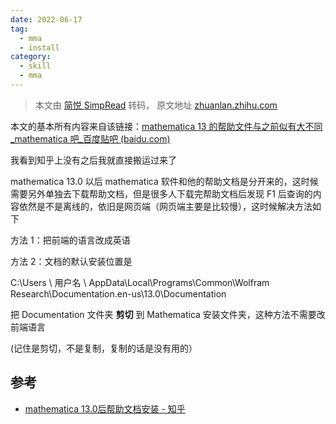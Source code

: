 ```yaml
---
date: 2022-06-17
tag:
  - mma
  - install
category:
  - skill
  - mma
---
```



> 本文由 [简悦 SimpRead](http://ksria.com/simpread/) 转码， 原文地址 [zhuanlan.zhihu.com](https://zhuanlan.zhihu.com/p/475924203)

本文的基本所有内容来自该链接：[mathematica 13 的帮助文件与之前似有大不同_mathematica 吧_百度贴吧 (baidu.com)](https://link.zhihu.com/?target=https%3A//tieba.baidu.com/p/7675083708)

我看到知乎上没有之后我就直接搬运过来了

mathematica 13.0 以后 mathematica 软件和他的帮助文档是分开来的，这时候需要另外单独去下载帮助文档，但是很多人下载完帮助文档后发现 F1 后查询的内容依然是不是离线的，依旧是网页端（网页端主要是比较慢），这时候解决方法如下

方法 1：把前端的语言改成英语

方法 2：文档的默认安装位置是

C:\Users \ 用户名 \ AppData\Local\Programs\Common\Wolfram Research\Documentation.en-us\13.0\Documentation

把 Documentation 文件夹 **剪切** 到 Mathematica 安装文件夹，这种方法不需要改前端语言

(记住是剪切，不是复制，复制的话是没有用的）

## 参考

- [mathematica 13.0后帮助文档安装 - 知乎](https://zhuanlan.zhihu.com/p/475924203)
